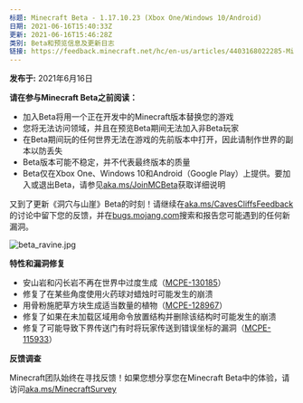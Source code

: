 ```yaml
---
标题: Minecraft Beta - 1.17.10.23 (Xbox One/Windows 10/Android)
日期: 2021-06-16T15:40:33Z
更新: 2021-06-16T15:46:28Z
类别: Beta和预览信息及更新日志
链接: https://feedback.minecraft.net/hc/en-us/articles/4403168022285-Minecraft-Beta-1-17-10-23-Xbox-One-Windows-10-Android
---
```


**发布于:** 2021年6月16日

**请在参与Minecraft Beta之前阅读：**

- 加入Beta将用一个正在开发中的Minecraft版本替换您的游戏
- 您将无法访问领域，并且在预览Beta期间无法加入非Beta玩家
- 在Beta期间玩的任何世界无法在游戏的先前版本中打开，因此请制作世界的副本以防丢失
- Beta版本可能不稳定，并不代表最终版本的质量
- Beta仅在Xbox One、Windows 10和Android（Google Play）上提供。要加入或退出Beta，请参见[aka.ms/JoinMCBeta](https://aka.ms/JoinMCBeta)获取详细说明

又到了更新《洞穴与山崖》Beta的时刻！请继续在[aka.ms/CavesCliffsFeedback](https://aka.ms/CavesCliffsFeedback)的讨论中留下您的反馈，并在[bugs.mojang.com](https://bugs.mojang.com/)搜索和报告您可能遇到的任何新漏洞。

![beta_ravine.jpg](https://feedback.minecraft.net/hc/article_attachments/4403168013453/beta_ravine.jpg)

**特性和漏洞修复**

- 安山岩和闪长岩不再在世界中过度生成（[MCPE-130185](https://bugs.mojang.com/browse/MCPE-130185)）
- 修复了在某些角度使用火药球对蜡烛时可能发生的崩溃
- 用骨粉施肥草方块生成适当数量的植物（[MCPE-128967](https://bugs.mojang.com/browse/MCPE-128967)）
- 修复了如果在未加载区域用命令放置结构并删除该结构时可能发生的崩溃
- 修复了可能导致下界传送门有时将玩家传送到错误坐标的漏洞（[MCPE-115933](https://bugs.mojang.com/browse/MCPE-115933)）

**反馈调查**

Minecraft团队始终在寻找反馈！如果您想分享您在Minecraft Beta中的体验，请访问[aka.ms/MinecraftSurvey](https://aka.ms/MinecraftSurvey)